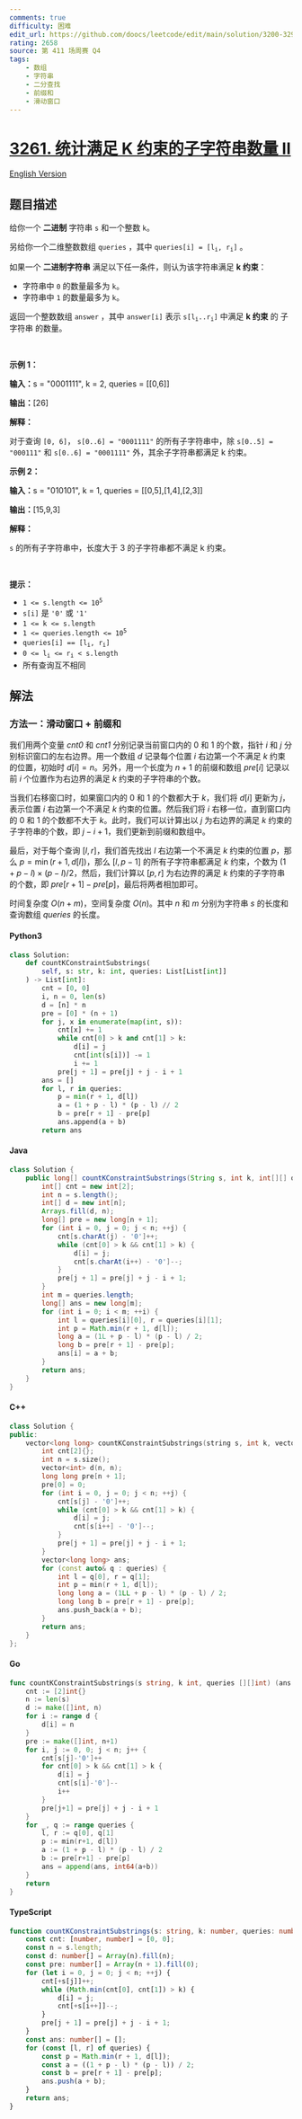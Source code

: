 ```yaml
---
comments: true
difficulty: 困难
edit_url: https://github.com/doocs/leetcode/edit/main/solution/3200-3299/3261.Count%20Substrings%20That%20Satisfy%20K-Constraint%20II/README.md
rating: 2658
source: 第 411 场周赛 Q4
tags:
    - 数组
    - 字符串
    - 二分查找
    - 前缀和
    - 滑动窗口
---
```


<!-- problem:start -->

# [3261. 统计满足 K 约束的子字符串数量 II](https://leetcode.cn/problems/count-substrings-that-satisfy-k-constraint-ii)

[English Version](/solution/3200-3299/3261.Count%20Substrings%20That%20Satisfy%20K-Constraint%20II/README_EN.md)

## 题目描述

<!-- description:start -->

<p>给你一个 <strong>二进制</strong> 字符串 <code>s</code> 和一个整数 <code>k</code>。</p>

<p>另给你一个二维整数数组 <code>queries</code> ，其中 <code>queries[i] = [l<sub>i</sub>, r<sub>i</sub>]</code> 。</p>

<p>如果一个 <strong>二进制字符串</strong> 满足以下任一条件，则认为该字符串满足 <strong>k 约束</strong>：</p>

<ul>
	<li>字符串中 <code>0</code> 的数量最多为 <code>k</code>。</li>
	<li>字符串中 <code>1</code> 的数量最多为 <code>k</code>。</li>
</ul>

<p>返回一个整数数组 <code>answer</code> ，其中 <code>answer[i]</code> 表示 <code>s[l<sub>i</sub>..r<sub>i</sub>]</code> 中满足 <strong>k 约束</strong> 的 <span data-keyword="substring-nonempty">子字符串</span> 的数量。</p>

<p>&nbsp;</p>

<p><strong class="example">示例 1：</strong></p>

<div class="example-block">
<p><strong>输入：</strong><span class="example-io">s = "0001111", k = 2, queries = [[0,6]]</span></p>

<p><strong>输出：</strong><span class="example-io">[26]</span></p>

<p><strong>解释：</strong></p>

<p>对于查询 <code>[0, 6]</code>， <code>s[0..6] = "0001111"</code> 的所有子字符串中，除 <code>s[0..5] = "000111"</code> 和 <code>s[0..6] = "0001111"</code> 外，其余子字符串都满足 k 约束。</p>
</div>

<p><strong class="example">示例 2：</strong></p>

<div class="example-block">
<p><strong>输入：</strong><span class="example-io">s = "010101", k = 1, queries = [[0,5],[1,4],[2,3]]</span></p>

<p><strong>输出：</strong><span class="example-io">[15,9,3]</span></p>

<p><strong>解释：</strong></p>

<p><code>s</code> 的所有子字符串中，长度大于 3 的子字符串都不满足 k 约束。</p>
</div>

<p>&nbsp;</p>

<p><strong>提示：</strong></p>

<ul>
	<li><code>1 &lt;= s.length &lt;= 10<sup>5</sup></code></li>
	<li><code>s[i]</code> 是 <code>'0'</code> 或 <code>'1'</code></li>
	<li><code>1 &lt;= k &lt;= s.length</code></li>
	<li><code>1 &lt;= queries.length &lt;= 10<sup>5</sup></code></li>
	<li><code>queries[i] == [l<sub>i</sub>, r<sub>i</sub>]</code></li>
	<li><code>0 &lt;= l<sub>i</sub> &lt;= r<sub>i</sub> &lt; s.length</code></li>
	<li>所有查询互不相同</li>
</ul>

<!-- description:end -->

## 解法

<!-- solution:start -->

### 方法一：滑动窗口 + 前缀和

我们用两个变量 $\textit{cnt0}$ 和 $\textit{cnt1}$ 分别记录当前窗口内的 $0$ 和 $1$ 的个数，指针 $i$ 和 $j$ 分别标识窗口的左右边界。用一个数组 $d$ 记录每个位置 $i$ 右边第一个不满足 $k$ 约束的位置，初始时 $d[i] = n$。另外，用一个长度为 $n + 1$ 的前缀和数组 $\textit{pre}[i]$ 记录以前 $i$ 个位置作为右边界的满足 $k$ 约束的子字符串的个数。

当我们右移窗口时，如果窗口内的 $0$ 和 $1$ 的个数都大于 $k$，我们将 $d[i]$ 更新为 $j$，表示位置 $i$ 右边第一个不满足 $k$ 约束的位置。然后我们将 $i$ 右移一位，直到窗口内的 $0$ 和 $1$ 的个数都不大于 $k$。此时，我们可以计算出以 $j$ 为右边界的满足 $k$ 约束的子字符串的个数，即 $j - i + 1$，我们更新到前缀和数组中。

最后，对于每个查询 $[l, r]$，我们首先找出 $l$ 右边第一个不满足 $k$ 约束的位置 $p$，那么 $p = \min(r + 1, d[l])$，那么 $[l, p - 1]$ 的所有子字符串都满足 $k$ 约束，个数为 $(1 + p - l) \times (p - l) / 2$，然后，我们计算以 $[p, r]$ 为右边界的满足 $k$ 约束的子字符串的个数，即 $\textit{pre}[r + 1] - \textit{pre}[p]$，最后将两者相加即可。

时间复杂度 $O(n + m)$，空间复杂度 $O(n)$。其中 $n$ 和 $m$ 分别为字符串 $s$ 的长度和查询数组 $\textit{queries}$ 的长度。

<!-- tabs:start -->

#### Python3

```python
class Solution:
    def countKConstraintSubstrings(
        self, s: str, k: int, queries: List[List[int]]
    ) -> List[int]:
        cnt = [0, 0]
        i, n = 0, len(s)
        d = [n] * n
        pre = [0] * (n + 1)
        for j, x in enumerate(map(int, s)):
            cnt[x] += 1
            while cnt[0] > k and cnt[1] > k:
                d[i] = j
                cnt[int(s[i])] -= 1
                i += 1
            pre[j + 1] = pre[j] + j - i + 1
        ans = []
        for l, r in queries:
            p = min(r + 1, d[l])
            a = (1 + p - l) * (p - l) // 2
            b = pre[r + 1] - pre[p]
            ans.append(a + b)
        return ans
```

#### Java

```java
class Solution {
    public long[] countKConstraintSubstrings(String s, int k, int[][] queries) {
        int[] cnt = new int[2];
        int n = s.length();
        int[] d = new int[n];
        Arrays.fill(d, n);
        long[] pre = new long[n + 1];
        for (int i = 0, j = 0; j < n; ++j) {
            cnt[s.charAt(j) - '0']++;
            while (cnt[0] > k && cnt[1] > k) {
                d[i] = j;
                cnt[s.charAt(i++) - '0']--;
            }
            pre[j + 1] = pre[j] + j - i + 1;
        }
        int m = queries.length;
        long[] ans = new long[m];
        for (int i = 0; i < m; ++i) {
            int l = queries[i][0], r = queries[i][1];
            int p = Math.min(r + 1, d[l]);
            long a = (1L + p - l) * (p - l) / 2;
            long b = pre[r + 1] - pre[p];
            ans[i] = a + b;
        }
        return ans;
    }
}
```

#### C++

```cpp
class Solution {
public:
    vector<long long> countKConstraintSubstrings(string s, int k, vector<vector<int>>& queries) {
        int cnt[2]{};
        int n = s.size();
        vector<int> d(n, n);
        long long pre[n + 1];
        pre[0] = 0;
        for (int i = 0, j = 0; j < n; ++j) {
            cnt[s[j] - '0']++;
            while (cnt[0] > k && cnt[1] > k) {
                d[i] = j;
                cnt[s[i++] - '0']--;
            }
            pre[j + 1] = pre[j] + j - i + 1;
        }
        vector<long long> ans;
        for (const auto& q : queries) {
            int l = q[0], r = q[1];
            int p = min(r + 1, d[l]);
            long long a = (1LL + p - l) * (p - l) / 2;
            long long b = pre[r + 1] - pre[p];
            ans.push_back(a + b);
        }
        return ans;
    }
};
```

#### Go

```go
func countKConstraintSubstrings(s string, k int, queries [][]int) (ans []int64) {
	cnt := [2]int{}
	n := len(s)
	d := make([]int, n)
	for i := range d {
		d[i] = n
	}
	pre := make([]int, n+1)
	for i, j := 0, 0; j < n; j++ {
		cnt[s[j]-'0']++
		for cnt[0] > k && cnt[1] > k {
			d[i] = j
			cnt[s[i]-'0']--
			i++
		}
		pre[j+1] = pre[j] + j - i + 1
	}
	for _, q := range queries {
		l, r := q[0], q[1]
		p := min(r+1, d[l])
		a := (1 + p - l) * (p - l) / 2
		b := pre[r+1] - pre[p]
		ans = append(ans, int64(a+b))
	}
	return
}
```

#### TypeScript

```ts
function countKConstraintSubstrings(s: string, k: number, queries: number[][]): number[] {
    const cnt: [number, number] = [0, 0];
    const n = s.length;
    const d: number[] = Array(n).fill(n);
    const pre: number[] = Array(n + 1).fill(0);
    for (let i = 0, j = 0; j < n; ++j) {
        cnt[+s[j]]++;
        while (Math.min(cnt[0], cnt[1]) > k) {
            d[i] = j;
            cnt[+s[i++]]--;
        }
        pre[j + 1] = pre[j] + j - i + 1;
    }
    const ans: number[] = [];
    for (const [l, r] of queries) {
        const p = Math.min(r + 1, d[l]);
        const a = ((1 + p - l) * (p - l)) / 2;
        const b = pre[r + 1] - pre[p];
        ans.push(a + b);
    }
    return ans;
}
```

<!-- tabs:end -->

<!-- solution:end -->

<!-- problem:end -->
